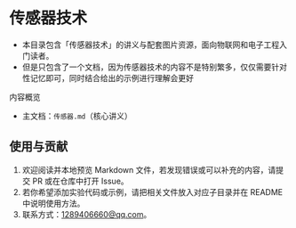 # 传感器技术

- 本目录包含「传感器技术」的讲义与配套图片资源，面向物联网和电子工程入门读者。
- 但是只包含了一个文档，因为传感器技术的内容不是特别繁多，仅仅需要针对性记忆即可，同时结合给出的示例进行理解会更好

内容概览
- 主文档：`传感器.md`（核心讲义）


## 使用与贡献

1. 欢迎阅读并本地预览 Markdown 文件，若发现错误或可以补充的内容，请提交 PR 或在仓库中打开 Issue。  
2. 若你希望添加实验代码或示例，请把相关文件放入对应子目录并在 README 中说明使用方法。  
3. 联系方式：1289406660@qq.com。
